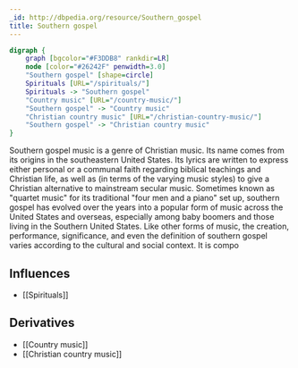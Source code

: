 ```yaml
---
_id: http://dbpedia.org/resource/Southern_gospel
title: Southern gospel
---
```


```dot
digraph {
	graph [bgcolor="#F3DDB8" rankdir=LR]
	node [color="#26242F" penwidth=3.0]
	"Southern gospel" [shape=circle]
	Spirituals [URL="/spirituals/"]
	Spirituals -> "Southern gospel"
	"Country music" [URL="/country-music/"]
	"Southern gospel" -> "Country music"
	"Christian country music" [URL="/christian-country-music/"]
	"Southern gospel" -> "Christian country music"
}
```

Southern gospel music is a genre of Christian music. Its name comes from its origins in the southeastern United States. Its lyrics are written to express either personal or a communal faith regarding biblical teachings and Christian life, as well as (in terms of the varying music styles) to give a Christian alternative to mainstream secular music. Sometimes known as "quartet music" for its traditional "four men and a piano" set up, southern gospel has evolved over the years into a popular form of music across the United States and overseas, especially among baby boomers and those living in the Southern United States. Like other forms of music, the creation, performance, significance, and even the definition of southern gospel varies according to the cultural and social context. It is compo

## Influences
- [[Spirituals]]

## Derivatives
- [[Country music]]
- [[Christian country music]]
